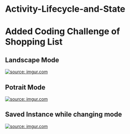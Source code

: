 # Activity-Lifecycle-and-State
<h1> Added Coding Challenge of Shopping List </h1>
<h2>Landscape Mode</h2>
<a href="https://imgur.com/A4p17Va"><img src="https://i.imgur.com/A4p17Va.gif" title="source: imgur.com" /></a>
<h2> Potrait Mode </h2>
<a href="https://imgur.com/adFSFxt"><img src="https://i.imgur.com/adFSFxt.gif" title="source: imgur.com" /></a>
<h2> Saved Instance while changing mode </h2>
<a href="https://imgur.com/A4p17Va"><img src="https://i.imgur.com/A4p17Va.gif" title="source: imgur.com" /></a>

